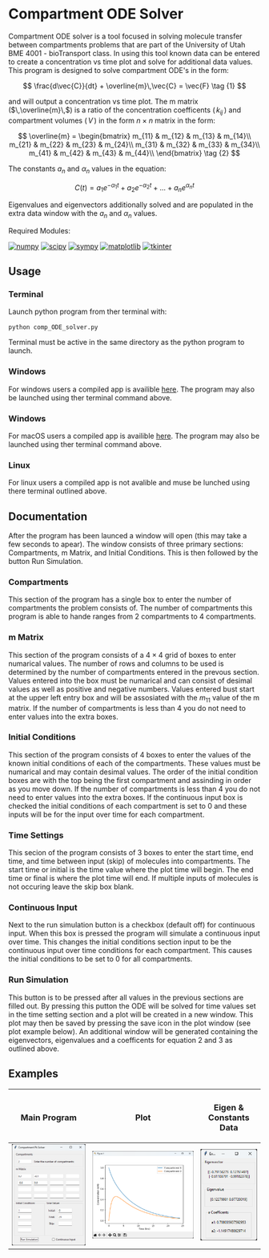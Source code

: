 # Compartment ODE Solver

Compartment ODE solver is a tool focused in solving molecule transfer between compartments problems that are part of the University of Utah BME 4001 - bioTransport class. In using this tool known data can be entered to create a concentration vs time plot and solve for additional data values. This program is designed to solve compartment ODE's in the form:

$$ \frac{d\vec{C}}{dt} + \overline{m}\,\vec{C} = \vec{F} \tag {1} $$

and will output a concentration vs time plot. The m matrix ($\,\overline{m}\,$) is a ratio of the concentration coefficents ($\,k_{ij}\,$) and compartment volumes ($\,V\,$) in the form $n \times n$ matrix in the form:

$$
\overline{m} =
\begin{bmatrix}
m_{11} & m_{12} & m_{13} & m_{14}\\
m_{21} & m_{22} & m_{23} & m_{24}\\
m_{31} & m_{32} & m_{33} & m_{34}\\
m_{41} & m_{42} & m_{43} & m_{44}\\
\end{bmatrix}
\tag {2}
$$

The constants $a_n$ and $\alpha_n$ values in the equation:

$$ C(t) = a_1 e^{-\alpha_1 t} + a_2 e^{-\alpha_2 t} + ... + a_n e^{\alpha_n t} \tag {3} $$

Eigenvalues and eigenvectors additionally solved and are populated in the extra data window with the $a_n$ and $\alpha_n$ values.

Required Modules:
<br/>

[![numpy](https://img.shields.io/badge/numpy-1.26.0-blue)](https://numpy.org/)
[![scipy](https://img.shields.io/badge/scipy-1.11.4-blue)](https://scipy.org/)
[![sympy](https://img.shields.io/badge/sympy-1.11.1-blue)](https://sympy.org)
[![matplotlib](https://img.shields.io/badge/matplotlib-3.8-blue)](https://matplotlib.org/)
[![tkinter](https://img.shields.io/badge/tkinter-3.12.1-blue)](https://docs.python.org/3/library/tkinter.html)

## Usage

### Terminal

Launch python program from ther terminal with:

```
python comp_ODE_solver.py
```

Terminal must be active in the same directory as the python program to launch.

### Windows

For windows users a compiled app is availible [here](CompartmentPk.exe). The program may also be launched using ther terminal command above.

### Windows

For macOS users a compiled app is availible [here](CompartmentPk.app). The program may also be launched using ther terminal command above.

### Linux

For linux users a compiled app is not avalible and muse be lunched using there terminal outlined above.

## Documentation

After the program has been launced a window will open (this may take a few seconds to apear). The window consists of three primary sections: Compartments, m Matrix, and Initial Conditions. This is then followed by the button Run Simulation.

### Compartments

This section of the program has a single box to enter the number of compartments the problem consists of. The number of compartments this program is able to hande ranges from 2 compartments to 4 compartments.

### m Matrix

This section of the program consists of a $4 \times 4$ grid of boxes to enter numarical values. The number of rows and columns to be used is determined by the number of compartments entered in the prevous section. Values entered into the box must be numarical and can consist of desimal values as well as positive and negative numbers. Values entered bust start at the upper left entry box and will be assosiated with the $m_{11}$ value of the m matrix. If the number of compartments is less than 4 you do not need to enter values into the extra boxes.

### Initial Conditions

This section of the program consists of 4 boxes to enter the values of the known initial conditions of each of the compartments. These values must be numarical and may contain desimal values. The order of the initial condition boxes are with the top being the first compartment and assinding in order as you move down. If the number of compartments is less than 4 you do not need to enter values into the extra boxes. If the continuous input box is checked the initial conditions of each compartment is set to 0 and these inputs will be for the input over time for each compartment.

### Time Settings

This secion of the program consists of 3 boxes to enter the start time, end time, and time between input (skip) of molecules into compartments. The start time or initial is the time value where the plot time will begin. The end time or final is where the plot time will end. If multiple inputs of molecules is not occuring leave the skip box blank.

### Continuous Input

Next to the run simulation button is a checkbox (default off) for continuous input. When this box is pressed the program will simulate a continuous input over time. This changes the initial conditions section input to be the continuous input over time conditions for each compartment. This causes the initial conditions to be set to 0 for all compartments.

### Run Simulation

This button is to be pressed after all values in the previous sections are filled out. By pressing this putton the ODE will be solved for time values set in the time setting section and a plot will be created in a new window. This plot may then be saved by pressing the save icon in the plot window (see plot example below). An additional window will be generated containing the eigenvectors, eigenvalues and a coefficents for equation 2 and 3 as outlined above.

## Examples

|               <h3>Main Program</h3>                |              <h3>Plot</h3>              |        <h3>Eigen & Constants Data</h3>        |
| :------------------------------------------------: | :-------------------------------------: | :-------------------------------------------: |
| ![Main Program Example Image](program_example.png) | ![Plot Example Image](plot_example.png) | ![Eigen Constant Data](eig_coeff_example.png) |
